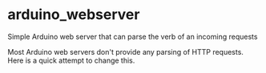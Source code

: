 # arduino_webserver

Simple Arduino web server that can parse the verb of an incoming requests

Most Arduino web servers don't provide any parsing of HTTP requests.
Here is a quick attempt to change this.

